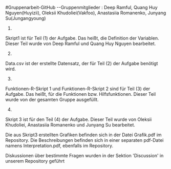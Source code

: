 #Gruppenarbeit-GitHub
--Gruppenmitglieder : Deep Ramful, Quang Huy Nguyen(Huyizii), Oleksii Khudoliei(Vakfoo), Anastasiia Romanenko, Junyang Su(Jungangyoung)


1.
Skript1 ist für Teil (1) der Aufgabe.
Das heißt, die Definition der Variablen.
Dieser Teil wurde von Deep Ramful und Quang Huy Nguyen bearbeitet.

2.
Data.csv ist der erstellte Datensatz, der für Teil (2) der Aufgabe benötigt wird.


3.
Funktionen-R-Skript 1 und Funktionen-R-Skript 2 sind für Teil (3) der Aufgabe.
Das heißt, für die Funktionen bzw. Hilfsfunktionen.
Dieser Teil wurde von der gesamten Gruppe ausgefüllt.

4.
Skript 3 ist für den Teil (4) der Aufgabe.
Dieser Teil wurde von Oleksii Khudoliei, Anastasiia Romanenko und Junyang Su bearbeitet.

Die aus Skript3 erstellten Grafiken befinden sich in der Datei Grafik.pdf im Repository.
Die Beschreibungen befinden sich in einer separaten pdf-Datei namens Interpretation.pdf, ebenfalls im Repository.


Diskussionen über bestimmte Fragen wurden in der Sektion 'Discussion' in unserem Repository geführt
